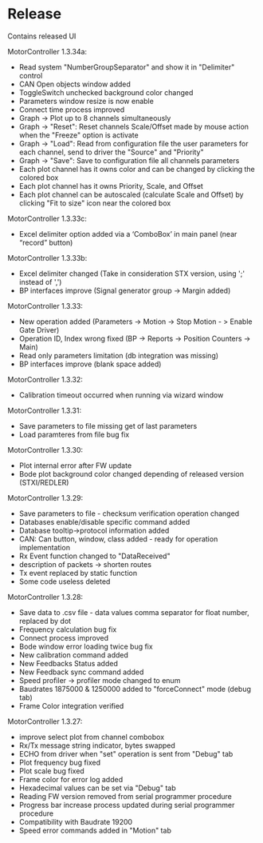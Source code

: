 # Release
Contains released UI

MotorController 1.3.34a:
- Read system "NumberGroupSeparator" and show it in "Delimiter" control  
- CAN Open objects window added
- ToggleSwitch unchecked background color changed
- Parameters window resize is now enable
- Connect time process improved
- Graph -> Plot up to 8 channels simultaneously
- Graph -> "Reset": Reset channels Scale/Offset made by mouse action when the "Freeze" option is activate
- Graph -> "Load": Read from configuration file the user parameters for each channel, send to driver the "Source" and "Priority"
- Graph -> "Save": Save to configuration file all channels parameters
- Each plot channel has it owns color and can be changed by clicking the colored box
- Each plot channel has it owns Priority, Scale, and Offset
- Each plot channel can be autoscaled (calculate Scale and Offset) by clicking "Fit to size" icon near the colored box

MotorController 1.3.33c:
- Excel delimiter option added via a ‘ComboBox’ in main panel (near “record” button)

MotorController 1.3.33b:
- Excel delimiter changed (Take in consideration STX version, using ';' instead of ',')
- BP interfaces improve (Signal generator group ->  Margin added)

MotorController 1.3.33:
- New operation added (Parameters -> Motion -> Stop Motion - > Enable Gate Driver)
- Operation ID, Index wrong fixed (BP -> Reports -> Position Counters -> Main)
- Read only parameters limitation (db integration was missing)
- BP interfaces improve (blank space added)

MotorController 1.3.32:
- Calibration timeout occurred when running via wizard window

MotorController 1.3.31:
- Save parameters to file missing get of last parameters 
- Load paramteres from file bug fix

MotorController 1.3.30:
- Plot internal error after FW update
- Bode plot background color changed depending of released version (STXI/REDLER) 

MotorController 1.3.29:
- Save parameters to file - checksum verification operation changed
- Databases enable/disable specific command added
- Database tooltip->protocol information added
- CAN: Can button, window, class added - ready for operation implementation
- Rx Event function changed to "DataReceived"
- description of packets -> shorten routes
- Tx event replaced by static function
- Some code useless deleted

MotorController 1.3.28:
- Save data to .csv file - data values comma separator for float number, replaced by dot
- Frequency calculation bug fix
- Connect process improved
- Bode window error loading twice bug fix
- New calibration command added
- New Feedbacks Status added
- New Feedback sync command added
- Speed profiler -> profiler mode changed to enum
- Baudrates 1875000 & 1250000 added to "forceConnect" mode (debug tab)
- Frame Color integration verified

MotorController 1.3.27:
- improve select plot from channel combobox
- Rx/Tx message string indicator, bytes swapped
- ECHO from driver when "set" operation is sent from "Debug" tab
- Plot frequency bug fixed
- Plot scale bug fixed
- Frame color for error log added
- Hexadecimal values can be set via "Debug" tab
- Reading FW version removed from serial programmer procedure
- Progress bar increase process updated during serial programmer procedure
- Compatibility with Baudrate 19200
- Speed error commands added in "Motion" tab
